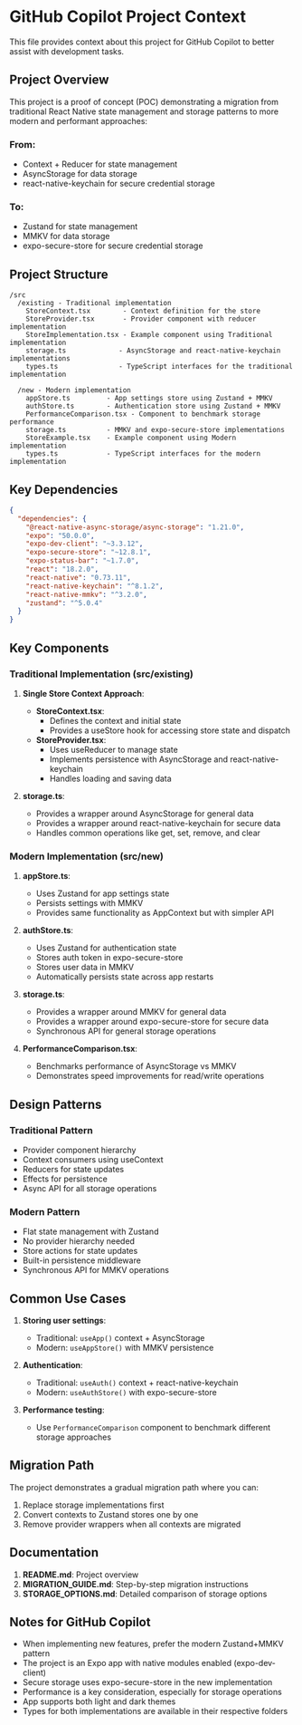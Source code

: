 # GitHub Copilot Project Context

This file provides context about this project for GitHub Copilot to better assist with development tasks.

## Project Overview

This project is a proof of concept (POC) demonstrating a migration from traditional React Native state management and storage patterns to more modern and performant approaches:

### From:
- Context + Reducer for state management
- AsyncStorage for data storage
- react-native-keychain for secure credential storage

### To:
- Zustand for state management
- MMKV for data storage
- expo-secure-store for secure credential storage

## Project Structure

```
/src
  /existing - Traditional implementation
    StoreContext.tsx        - Context definition for the store
    StoreProvider.tsx       - Provider component with reducer implementation 
    StoreImplementation.tsx - Example component using Traditional implementation
    storage.ts             - AsyncStorage and react-native-keychain implementations
    types.ts               - TypeScript interfaces for the traditional implementation
  
  /new - Modern implementation
    appStore.ts         - App settings store using Zustand + MMKV
    authStore.ts        - Authentication store using Zustand + MMKV
    PerformanceComparison.tsx - Component to benchmark storage performance
    storage.ts          - MMKV and expo-secure-store implementations
    StoreExample.tsx    - Example component using Modern implementation
    types.ts            - TypeScript interfaces for the modern implementation
```

## Key Dependencies

```json
{
  "dependencies": {
    "@react-native-async-storage/async-storage": "1.21.0",
    "expo": "50.0.0",
    "expo-dev-client": "~3.3.12",
    "expo-secure-store": "~12.8.1",
    "expo-status-bar": "~1.7.0",
    "react": "18.2.0",
    "react-native": "0.73.11",
    "react-native-keychain": "^8.1.2",
    "react-native-mmkv": "^3.2.0",
    "zustand": "^5.0.4"
  }
}
```

## Key Components

### Traditional Implementation (src/existing)

1. **Single Store Context Approach**:
   - **StoreContext.tsx**: 
     - Defines the context and initial state
     - Provides a useStore hook for accessing store state and dispatch
   - **StoreProvider.tsx**:
     - Uses useReducer to manage state
     - Implements persistence with AsyncStorage and react-native-keychain
     - Handles loading and saving data

2. **storage.ts**:
   - Provides a wrapper around AsyncStorage for general data
   - Provides a wrapper around react-native-keychain for secure data
   - Handles common operations like get, set, remove, and clear

### Modern Implementation (src/new)

1. **appStore.ts**:
   - Uses Zustand for app settings state
   - Persists settings with MMKV
   - Provides same functionality as AppContext but with simpler API

2. **authStore.ts**:
   - Uses Zustand for authentication state
   - Stores auth token in expo-secure-store
   - Stores user data in MMKV
   - Automatically persists state across app restarts

3. **storage.ts**:
   - Provides a wrapper around MMKV for general data
   - Provides a wrapper around expo-secure-store for secure data
   - Synchronous API for general storage operations

4. **PerformanceComparison.tsx**:
   - Benchmarks performance of AsyncStorage vs MMKV
   - Demonstrates speed improvements for read/write operations

## Design Patterns

### Traditional Pattern
- Provider component hierarchy
- Context consumers using useContext
- Reducers for state updates
- Effects for persistence
- Async API for all storage operations

### Modern Pattern
- Flat state management with Zustand
- No provider hierarchy needed
- Store actions for state updates
- Built-in persistence middleware
- Synchronous API for MMKV operations

## Common Use Cases

1. **Storing user settings**:
   - Traditional: `useApp()` context + AsyncStorage
   - Modern: `useAppStore()` with MMKV persistence

2. **Authentication**:
   - Traditional: `useAuth()` context + react-native-keychain
   - Modern: `useAuthStore()` with expo-secure-store

3. **Performance testing**:
   - Use `PerformanceComparison` component to benchmark different storage approaches

## Migration Path

The project demonstrates a gradual migration path where you can:
1. Replace storage implementations first
2. Convert contexts to Zustand stores one by one
3. Remove provider wrappers when all contexts are migrated

## Documentation

1. **README.md**: Project overview
2. **MIGRATION_GUIDE.md**: Step-by-step migration instructions
3. **STORAGE_OPTIONS.md**: Detailed comparison of storage options

## Notes for GitHub Copilot

- When implementing new features, prefer the modern Zustand+MMKV pattern
- The project is an Expo app with native modules enabled (expo-dev-client)
- Secure storage uses expo-secure-store in the new implementation
- Performance is a key consideration, especially for storage operations
- App supports both light and dark themes
- Types for both implementations are available in their respective folders
